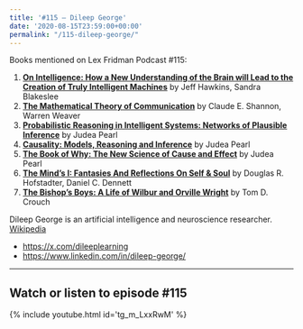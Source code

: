 ```yaml
---
title: '#115 – Dileep George'
date: '2020-08-15T23:59:00+00:00'
permalink: "/115-dileep-george/"
---
```


Books mentioned on Lex Fridman Podcast #115:

1. <b><a href="https://amzn.to/3Vtbtc9" target="_blank" rel="sponsored noopener noreferrer">On Intelligence: How a New Understanding of the Brain will Lead to the Creation of Truly Intelligent Machines</a></b> by Jeff Hawkins, Sandra Blakeslee
2. <b><a href="https://amzn.to/3idaoWV" target="_blank" rel="sponsored noopener noreferrer">The Mathematical Theory of Communication</a></b> by Claude E. Shannon, Warren Weaver
3. <b><a href="https://amzn.to/3UbZMoK" target="_blank" rel="sponsored noopener noreferrer">Probabilistic Reasoning in Intelligent Systems: Networks of Plausible Inference</a></b> by Judea Pearl
4. <b><a href="https://amzn.to/3APYF76" target="_blank" rel="sponsored noopener noreferrer">Causality: Models, Reasoning and Inference</a></b> by Judea Pearl
5. <b><a href="https://amzn.to/3VkBAC0" target="_blank" rel="sponsored noopener noreferrer">The Book of Why: The New Science of Cause and Effect</a></b> by Judea Pearl
6. <b><a href="https://amzn.to/3UfbWwO" target="_blank" rel="sponsored noopener noreferrer">The Mind’s I: Fantasies And Reflections On Self & Soul</a></b> by Douglas R. Hofstadter, Daniel C. Dennett
7. <b><a href="https://amzn.to/3GVbGQH" target="_blank" rel="sponsored noopener noreferrer">The Bishop’s Boys: A Life of Wilbur and Orville Wright</a></b> by Tom D. Crouch

<!--more-->

Dileep George is an artificial intelligence and neuroscience researcher. <a href="https://en.wikipedia.org/wiki/Dileep_George" target="_blank">Wikipedia</a>

- <a href="https://x.com/dileeplearning" target="_blank">https://x.com/dileeplearning</a>
- <a href="https://www.linkedin.com/in/dileep-george/" target="_blank">https://www.linkedin.com/in/dileep-george/</a>

- - - - - -

## Watch or listen to episode #115

{% include youtube.html id='tg_m_LxxRwM' %}
